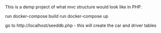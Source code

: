This is a demp project of what mvc structure would look like in PHP.



run docker-compose build
run docker-compose up

go to http://localhost/seeddb.php - this will create the car and driver tables
